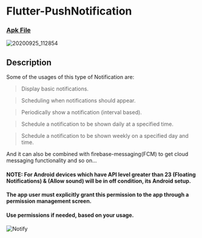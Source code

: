 # Flutter-PushNotification

### [Apk File](https://drive.google.com/file/d/1MT03_4ItVNY504vridC8kPmYPmIEJSDO/view?usp=sharing)

![20200925_112854](https://user-images.githubusercontent.com/69294119/94232280-4a143d00-ff23-11ea-9663-318c39ff8732.gif)

## Description

Some of the usages of this type of Notification are:

> Display basic notifications.

> Scheduling when notifications should appear.

> Periodically show a notification (interval based).

> Schedule a notification to be shown daily at a specified time.

> Schedule a notification to be shown weekly on a specified day and time.

And it can also be combined with firebase-messaging(FCM) to get cloud messaging functionality and so on...

#### NOTE: For Android devices which have API level greater than 23 (Floating Notifications) & (Allow sound) will be in off condition, its Android setup.
#### The app user must explicitly grant this permission to the app through a permission management screen.
#### Use permissions if needed, based on your usage.

![Notify](https://user-images.githubusercontent.com/69294119/94232286-4d0f2d80-ff23-11ea-8e84-4b3a7f8a4c8d.jpg)

 
